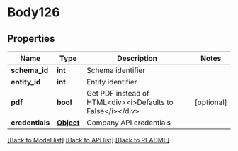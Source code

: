 # Body126

## Properties
Name | Type | Description | Notes
------------ | ------------- | ------------- | -------------
**schema_id** | **int** | Schema identifier | 
**entity_id** | **int** | Entity identifier | 
**pdf** | **bool** | Get PDF instead of HTML&lt;div&gt;&lt;i&gt;Defaults to False&lt;/i&gt;&lt;/div&gt; | [optional] 
**credentials** | [**Object**](Object.md) | Company API credentials | 

[[Back to Model list]](../README.md#documentation-for-models) [[Back to API list]](../README.md#documentation-for-api-endpoints) [[Back to README]](../README.md)

